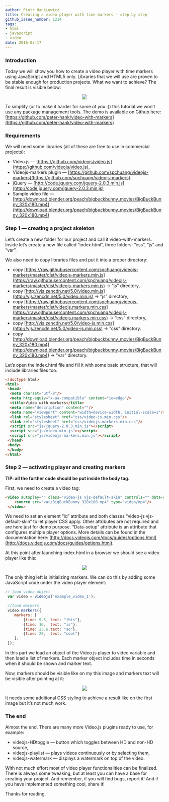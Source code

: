 ```yaml
---
author: Piotr Hankiewicz
title: Creating a video player with time markers — step by step
github_issue_number: 1214
tags:
- html
- javascript
- video
date: 2016-03-17
---
```


### Introduction

Today we will show you how to create a video player with time markers using JavaScript and HTML5 only. Libraries that we will use are proven to be stable enough for production projects. What we want to achieve? The final result is visible below:

<div class="separator" style="clear: both; text-align: center;"><a href="/blog/2016/03/creating-video-player-with-time-markers/image-0.png" imageanchor="1" style="margin-left: 1em; margin-right: 1em;"><img border="0" src="/blog/2016/03/creating-video-player-with-time-markers/image-0.png"/></a></div>

To simplify (or to make it harder for some of you :)) this tutorial we won’t use any package management tools. The demo is available on Github here: [https://github.com/peter-hank/video-with-markers](https://github.com/peter-hank/video-with-markers)

### Requirements

We will need some libraries (all of these are free to use in commercial projects):

- Video.js — [https://github.com/videojs/video.js](https://github.com/videojs/video.js),
- Videojs-markers plugin — [https://github.com/spchuang/videojs-markers](https://github.com/spchuang/videojs-markers).
- jQuery — [http://code.jquery.com/jquery-2.0.3.min.js](http://code.jquery.com/jquery-2.0.3.min.js)
- Sample video file — [http://download.blender.org/peach/bigbuckbunny_movies/BigBuckBunny_320x180.mp4](http://download.blender.org/peach/bigbuckbunny_movies/BigBuckBunny_320x180.mp4)

### Step 1 — creating a project skeleton

Let’s create a new folder for our project and call it video-with-markers. Inside let’s create a new file called “index.html”, three folders: “css”, “js” and “var”.

We also need to copy libraries files and put it into a proper directory:

- copy [https://raw.githubusercontent.com/spchuang/videojs-markers/master/dist/videojs-markers.min.js](https://raw.githubusercontent.com/spchuang/videojs-markers/master/dist/videojs-markers.min.js) -> “js” directory,
- copy [http://vjs.zencdn.net/5.0/video.min.js](http://vjs.zencdn.net/5.0/video.min.js) -> “js” directory,
- copy [https://raw.githubusercontent.com/spchuang/videojs-markers/master/dist/videojs.markers.min.css](https://raw.githubusercontent.com/spchuang/videojs-markers/master/dist/videojs.markers.min.css) -> “css” directory,
- copy [http://vjs.zencdn.net/5.0/video-js.min.css](http://vjs.zencdn.net/5.0/video-js.min.css) -> “css” directory.
- copy [http://download.blender.org/peach/bigbuckbunny_movies/BigBuckBunny_320x180.mp4](http://download.blender.org/peach/bigbuckbunny_movies/BigBuckBunny_320x180.mp4) -> “var” directory.

Let’s open the index.html file and fill it with some basic structure, that will include libraries files too.

```html
<!doctype html>
<html>
 <head>
  <meta charset="utf-8"/>
  <meta http-equiv="x-ua-compatible" content="ie=edge"/>
  <title>Video with markers</title>
  <meta name="description" content=""/>
  <meta name="viewport" content="width=device-width, initial-scale=1"/>
  <link rel="stylesheet" href="css/video-js.min.css"/>
  <link rel="stylesheet" href="css/videojs.markers.min.css"/>
  <script src="js/jquery-2.0.3.min.js"></script>
  <script src="js/video.min.js"></script>
  <script src="js/videojs-markers.min.js"></script>
 </head>
 <body>
 </body>
</html>
```

### Step 2 — activating player and creating markers

**TIP: all the further code should be put inside the body tag.**

First, we need to create a video tag:

```html
<video autoplay="" class="video-js vjs-default-skin" controls="" data-setup='{"width": 640, "height": 360}' height="360" id="example_video_1" preload="auto" width="640">
    <source src="var/BigBuckBunny_320x180.mp4" type="video/mp4"/>
 </video>
```

We need to set an element “id” attribute and both classes “video-js vjs-default-skin” to let player CSS apply. Other attributes are not required and are here just for demo purpose. “Data-setup” attribute is an attribute that configures multiple player options. More details can be found in the documentation here: [http://docs.videojs.com/docs/guides/options.html](http://docs.videojs.com/docs/guides/options.html).

At this point after launching index.html in a browser we should see a video player like this:

<div class="separator" style="clear: both; text-align: center;"><a href="/blog/2016/03/creating-video-player-with-time-markers/image-1.png" imageanchor="1" style="margin-left: 1em; margin-right: 1em;"><img border="0" src="/blog/2016/03/creating-video-player-with-time-markers/image-1.png"/></a></div>

The only thing left is initializing markers. We can do this by adding some JavaScript code under the video player element:

```js
// load video object
 var video = videojs('example_video_1');

 //load markers
 video.markers({
    markers: [
        {time: 9.5, text: "this"},
        {time: 16,  text: "is"},
        {time: 23.6,text: "so"},
        {time: 28,  text: "cool"}
    ];
 });
```

In this part we load an object of the Video.js player to video variable and then load a list of markers. Each marker object includes time in seconds when it should be shown and marker text.

Now, markers should be visible like on my this image and markers text will be visible after pointing at it:

<div class="separator" style="clear: both; text-align: center;"><a href="/blog/2016/03/creating-video-player-with-time-markers/image-2.jpeg" imageanchor="1" style="margin-left: 1em; margin-right: 1em;"><img border="0" src="/blog/2016/03/creating-video-player-with-time-markers/image-2.jpeg"/></a></div>

It needs some additional CSS styling to achieve a result like on the first image but it’s not much work.

### The end

Almost the end. There are many more Video.js plugins ready to use, for example:

- videojs-HDtoggle — button which toggles between HD and non-HD source,
- videojs-playlist — plays videos continuously or by selecting them,
- videojs-watermark — displays a watermark on top of the video.

With not much effort most of video player functionalities can be finalized. There is always some tweaking, but at least you can have a base for creating your project. And remember, if you will find bugs, report it! And if you have implemented something cool, share it!

Thanks for reading.
